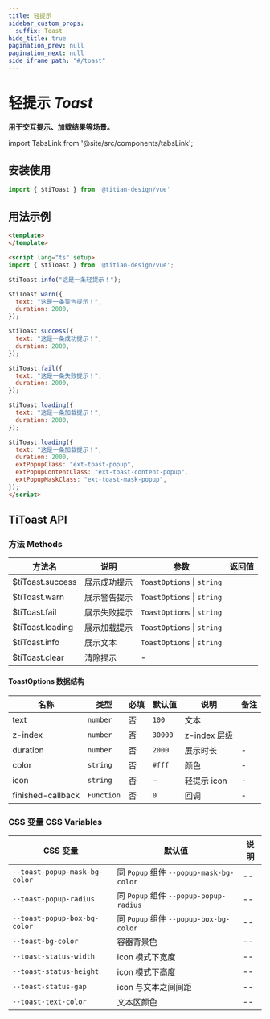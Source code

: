 ```yaml
---
title: 轻提示
sidebar_custom_props:
  suffix: Toast
hide_title: true
pagination_prev: null
pagination_next: null
side_iframe_path: "#/toast"
---
```


# 轻提示 _Toast_

**用于交互提示、加载结果等场景。**

import TabsLink from '@site/src/components/tabsLink';

<TabsLink id="titoast-api" />

## 安装使用
```typescript showLineNumbers
import { $tiToast } from '@titian-design/vue'
```

## 用法示例


```html showLineNumbers
<template>
</template>

<script lang="ts" setup>
import { $tiToast } from '@titian-design/vue';

$tiToast.info("这是一条轻提示！");

$tiToast.warn({
  text: "这是一条警告提示！",
  duration: 2000,
});

$tiToast.success({
  text: "这是一条成功提示！",
  duration: 2000,
});

$tiToast.fail({
  text: "这是一条失败提示！",
  duration: 2000,
});

$tiToast.loading({
  text: "这是一条加载提示！",
  duration: 2000,
});

$tiToast.loading({
  text: "这是一条加载提示！",
  duration: 2000,
  extPopupClass: "ext-toast-popup",
  extPopupContentClass: "ext-toast-content-popup",
  extPopupMaskClass: "ext-toast-mask-popup",
});
</script>
```

## TiToast API

### 方法 **Methods**
| 方法名           | 说明         | 参数                       | 返回值 |
| ---------------- | ------------ | -------------------------- | ------ |
| $tiToast.success | 展示成功提示 | `ToastOptions` \| `string` |        |
| $tiToast.warn    | 展示警告提示 | `ToastOptions` \| `string` |        |
| $tiToast.fail    | 展示失败提示 | `ToastOptions` \| `string` |        |
| $tiToast.loading | 展示加载提示 | `ToastOptions` \| `string` |        |
| $tiToast.info    | 展示文本     | `ToastOptions` \| `string` |        |
| $tiToast.clear   | 清除提示     | -                          |        |


#### ToastOptions 数据结构
| 名称             | 类型       | 必填 | 默认值  | 说明        | 备注 |
| ---------------- | ---------- | ---- | ------- | ----------- | ---- |
| text             | `number`   | 否   | `100`   | 文本        |      |
| z-index           | `number`   | 否   | `30000` | z-index 层级 |      |
| duration         | `number`   | 否   | `2000`  | 展示时长    | -    |
| color            | `string`   | 否   | `#fff`  | 颜色        | -    |
| icon             | `string`   | 否   | -       | 轻提示 icon | -    |
| finished-callback | `Function` | 否   | `0`     | 回调        | -    |

### CSS 变量 **CSS Variables**

| CSS 变量                      | 默认值                                  | 说明 |
| ----------------------------- | --------------------------------------- | ---- |
| `--toast-popup-mask-bg-color` | 同 `Popup` 组件 `--popup-mask-bg-color` | --   |
| `--toast-popup-radius`        | 同 `Popup` 组件 `--popup-popup-radius`  | --   |
| `--toast-popup-box-bg-color`  | 同 `Popup` 组件 `--popup-box-bg-color`  | --   |
| `--toast-bg-color`            | 容器背景色                              | --   |
| `--toast-status-width`        | icon 模式下宽度                         | --   |
| `--toast-status-height`       | icon 模式下高度                         | --   |
| `--toast-status-gap`          | icon 与文本之间间距                     | --   |
| `--toast-text-color`          | 文本区颜色                              | --   |
